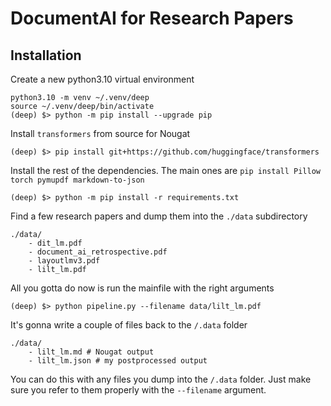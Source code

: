 # DocumentAI for Research Papers

## Installation

Create a new python3.10 virtual environment

```
python3.10 -m venv ~/.venv/deep
source ~/.venv/deep/bin/activate
(deep) $> python -m pip install --upgrade pip
```

Install `transformers` from source for Nougat
```
(deep) $> pip install git+https://github.com/huggingface/transformers
```

Install the rest of the dependencies. The main ones are
`pip install Pillow torch pymupdf markdown-to-json`

```
(deep) $> python -m pip install -r requirements.txt
```

Find a few research papers and dump them into the `./data` subdirectory
```
./data/
    - dit_lm.pdf
    - document_ai_retrospective.pdf
    - layoutlmv3.pdf
    - lilt_lm.pdf
```

All you gotta do now is run the mainfile with the right arguments
```
(deep) $> python pipeline.py --filename data/lilt_lm.pdf
```

It's gonna write a couple of files back to the `/.data` folder
```
./data/
    - lilt_lm.md # Nougat output
    - lilt_lm.json # my postprocessed output
```

You can do this with any files you dump into the `/.data` folder.
Just make sure you refer to them properly with the `--filename` argument.